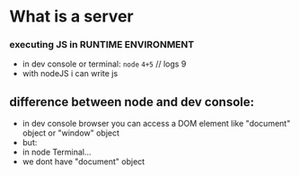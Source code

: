 # What is a server

### executing JS in RUNTIME ENVIRONMENT

- in dev console or terminal:
  `node`
  `4+5`
  // logs 9
- with nodeJS i can write js

## difference between node and dev console:

- in dev console browser you can access a DOM element like "document" object or "window" object
- but:
- in node Terminal...
- we dont have "document" object
